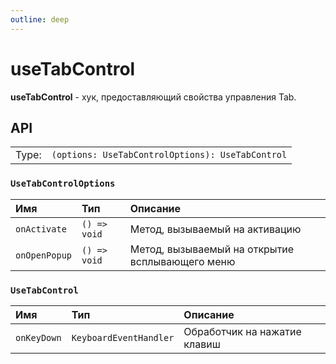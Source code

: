 ```yaml
---
outline: deep
---
```


# useTabControl

**useTabControl** - хук, предоставляющий свойства управления Tab.

## API

|       |                                                                |
| ----: |:---------------------------------------------------------------|
| Type: | `(options: UseTabControlOptions): UseTabControl` |

### `UseTabControlOptions`

| Имя               | Тип      | Описание    |
|:-------------------|:-----------|:-----------|
| `onActivate`  | `() => void`   | Метод, вызываемый на активацию  | 
| `onOpenPopup`  | `() => void`   | Метод, вызываемый на открытие всплывающего меню  | 

### `UseTabControl`

| Имя               | Тип      | Описание    |
|:-------------------|:-----------|:-----------|
| `onKeyDown`  | `KeyboardEventHandler`   | Обработчик на нажатие клавиш  | 
